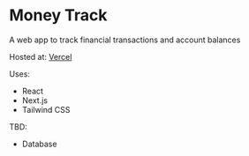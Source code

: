 # Money Track

A web app to track financial transactions and account balances

Hosted at: [Vercel](https://money-track-sigma.vercel.app/)

Uses:
- React
- Next.js
- Tailwind CSS

TBD:
- Database